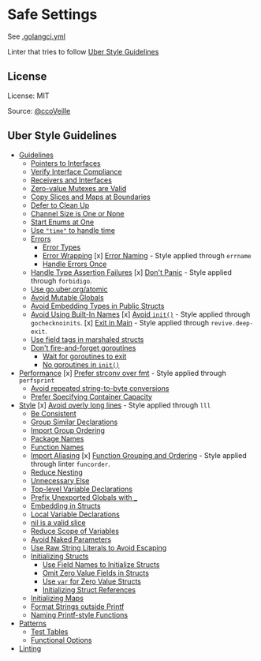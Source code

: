 # Safe Settings

See [.golangci.yml](.golangci.yml)

Linter that tries to follow [Uber Style Guidelines](https://github.com/uber-go/guide/blob/master/style.md)

## License

License: MIT

Source: [@ccoVeille](https://github.com/ccoVeille/golangci-lint-config-examples)

## Uber Style Guidelines

- [Guidelines](https://github.com/uber-go/guide/blob/master/style.md#guidelines)
  - [Pointers to Interfaces](#pointers-to-interfaces)
  - [Verify Interface Compliance](#verify-interface-compliance)
  - [Receivers and Interfaces](#receivers-and-interfaces)
  - [Zero-value Mutexes are Valid](#zero-value-mutexes-are-valid)
  - [Copy Slices and Maps at Boundaries](#copy-slices-and-maps-at-boundaries)
  - [Defer to Clean Up](#defer-to-clean-up)
  - [Channel Size is One or None](#channel-size-is-one-or-none)
  - [Start Enums at One](#start-enums-at-one)
  - [Use `"time"` to handle time](#use-time-to-handle-time)
  - [Errors](#errors)
    - [Error Types](#error-types)
    - [Error Wrapping](#error-wrapping)
    [x] [Error Naming](#error-naming) - Style applied through `errname`
    - [Handle Errors Once](#handle-errors-once)
  - [Handle Type Assertion Failures](#handle-type-assertion-failures)
  [x] [Don't Panic](#dont-panic) - Style applied through `forbidigo`.
  - [Use go.uber.org/atomic](#use-gouberorgatomic)
  - [Avoid Mutable Globals](#avoid-mutable-globals)
  - [Avoid Embedding Types in Public Structs](#avoid-embedding-types-in-public-structs)
  - [Avoid Using Built-In Names](#avoid-using-built-in-names)
  [x] [Avoid `init()`](#avoid-init) - Style applied through `gochecknoinits`.
  [x] [Exit in Main](#exit-in-main) - Style applied through `revive.deep-exit`.
  - [Use field tags in marshaled structs](#use-field-tags-in-marshaled-structs)
  - [Don't fire-and-forget goroutines](#dont-fire-and-forget-goroutines)
    - [Wait for goroutines to exit](#wait-for-goroutines-to-exit)
    - [No goroutines in `init()`](#no-goroutines-in-init)
- [Performance](#performance)
  [x] [Prefer strconv over fmt](#prefer-strconv-over-fmt) - Style applied through `perfsprint`
  - [Avoid repeated string-to-byte conversions](#avoid-repeated-string-to-byte-conversions)
  - [Prefer Specifying Container Capacity](#prefer-specifying-container-capacity)
- [Style](#style)
  [x] [Avoid overly long lines](#avoid-overly-long-lines) - Style applied through `lll`
  - [Be Consistent](#be-consistent)
  - [Group Similar Declarations](#group-similar-declarations)
  - [Import Group Ordering](#import-group-ordering)
  - [Package Names](#package-names)
  - [Function Names](#function-names)
  - [Import Aliasing](#import-aliasing)
  [x] [Function Grouping and Ordering](#function-grouping-and-ordering) - Style applied through linter `funcorder`.
  - [Reduce Nesting](#reduce-nesting)
  - [Unnecessary Else](#unnecessary-else)
  - [Top-level Variable Declarations](#top-level-variable-declarations)
  - [Prefix Unexported Globals with _](#prefix-unexported-globals-with-_)
  - [Embedding in Structs](#embedding-in-structs)
  - [Local Variable Declarations](#local-variable-declarations)
  - [nil is a valid slice](#nil-is-a-valid-slice)
  - [Reduce Scope of Variables](#reduce-scope-of-variables)
  - [Avoid Naked Parameters](#avoid-naked-parameters)
  - [Use Raw String Literals to Avoid Escaping](#use-raw-string-literals-to-avoid-escaping)
  - [Initializing Structs](#initializing-structs)
    - [Use Field Names to Initialize Structs](#use-field-names-to-initialize-structs)
    - [Omit Zero Value Fields in Structs](#omit-zero-value-fields-in-structs)
    - [Use `var` for Zero Value Structs](#use-var-for-zero-value-structs)
    - [Initializing Struct References](#initializing-struct-references)
  - [Initializing Maps](#initializing-maps)
  - [Format Strings outside Printf](#format-strings-outside-printf)
  - [Naming Printf-style Functions](#naming-printf-style-functions)
- [Patterns](#patterns)
  - [Test Tables](#test-tables)
  - [Functional Options](#functional-options)
- [Linting](#linting)
